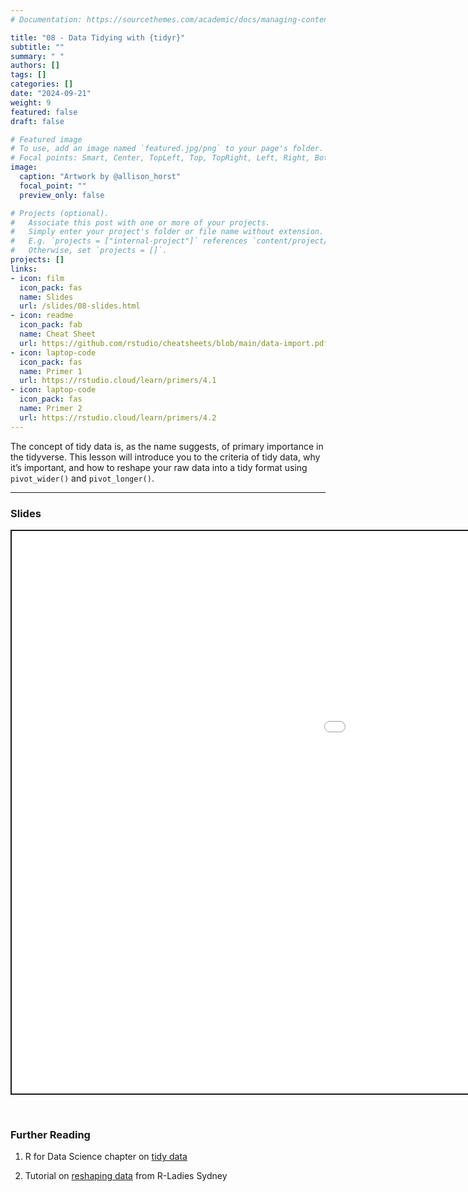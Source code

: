 ```yaml
---
# Documentation: https://sourcethemes.com/academic/docs/managing-content/

title: "08 - Data Tidying with {tidyr}"
subtitle: ""
summary: " "
authors: []
tags: []
categories: []
date: "2024-09-21"
weight: 9
featured: false
draft: false

# Featured image
# To use, add an image named `featured.jpg/png` to your page's folder.
# Focal points: Smart, Center, TopLeft, Top, TopRight, Left, Right, BottomLeft, Bottom, BottomRight.
image:
  caption: "Artwork by @allison_horst"
  focal_point: ""
  preview_only: false

# Projects (optional).
#   Associate this post with one or more of your projects.
#   Simply enter your project's folder or file name without extension.
#   E.g. `projects = ["internal-project"]` references `content/project/deep-learning/index.md`.
#   Otherwise, set `projects = []`.
projects: []
links:
- icon: film
  icon_pack: fas
  name: Slides
  url: /slides/08-slides.html
- icon: readme
  icon_pack: fab
  name: Cheat Sheet
  url: https://github.com/rstudio/cheatsheets/blob/main/data-import.pdf
- icon: laptop-code
  icon_pack: fas
  name: Primer 1
  url: https://rstudio.cloud/learn/primers/4.1
- icon: laptop-code
  icon_pack: fas
  name: Primer 2
  url: https://rstudio.cloud/learn/primers/4.2
---
```


<script src="{{< blogdown/postref >}}index_files/fitvids/fitvids.min.js"></script>

The concept of tidy data is, as the name suggests, of primary importance in the tidyverse. This lesson will introduce you to the criteria of tidy data, why it’s important, and how to reshape your raw data into a tidy format using `pivot_wider()` and `pivot_longer()`.

------------------------------------------------------------------------

### Slides

<div class="shareagain" style="min-width:300px;margin:1em auto;" data-exeternal="1">
<iframe src="/slides/08-slides.html" width="1600" height="900" style="border:2px solid currentColor;" loading="lazy" allowfullscreen></iframe>
<script>fitvids('.shareagain', {players: 'iframe'});</script>
</div>

<br>

### Further Reading

<div class="book">

1.  R for Data Science chapter on [tidy data](https://r4ds.had.co.nz/tidy-data.html#pivoting)

2.  Tutorial on [reshaping data](https://rladiessydney.org/courses/ryouwithme/02-cleanitup-5/) from R-Ladies
    Sydney

</div>
